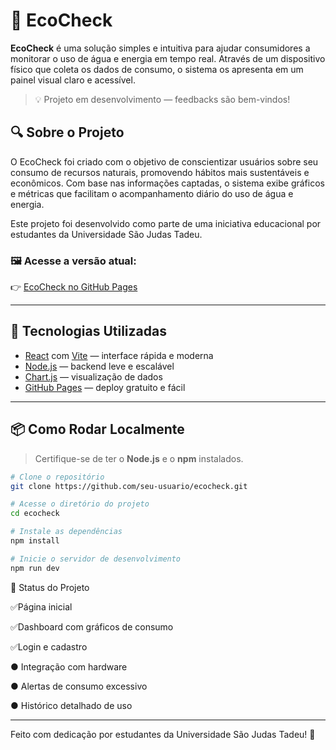 # 🌱 EcoCheck

**EcoCheck** é uma solução simples e intuitiva para ajudar consumidores a monitorar o uso de água e energia em tempo real. Através de um dispositivo físico que coleta os dados de consumo, o sistema os apresenta em um painel visual claro e acessível.

> 💡 Projeto em desenvolvimento — feedbacks são bem-vindos!

## 🔍 Sobre o Projeto

O EcoCheck foi criado com o objetivo de conscientizar usuários sobre seu consumo de recursos naturais, promovendo hábitos mais sustentáveis e econômicos. Com base nas informações captadas, o sistema exibe gráficos e métricas que facilitam o acompanhamento diário do uso de água e energia.

Este projeto foi desenvolvido como parte de uma iniciativa educacional por estudantes da Universidade São Judas Tadeu.

### 🖼️ Acesse a versão atual:
👉 [EcoCheck no GitHub Pages](https://cf-mf.github.io/ecocheck/)

---

## 🚀 Tecnologias Utilizadas

- [React](https://reactjs.org/) com [Vite](https://vitejs.dev/) — interface rápida e moderna
- [Node.js](https://nodejs.org/) — backend leve e escalável
- [Chart.js](https://www.chartjs.org/) — visualização de dados
- [GitHub Pages](https://pages.github.com/) — deploy gratuito e fácil

---

## 📦 Como Rodar Localmente

> Certifique-se de ter o **Node.js** e o **npm** instalados.

```bash
# Clone o repositório
git clone https://github.com/seu-usuario/ecocheck.git

# Acesse o diretório do projeto
cd ecocheck

# Instale as dependências
npm install

# Inicie o servidor de desenvolvimento
npm run dev
```

📌 Status do Projeto
 
 ✅Página inicial

 ✅Dashboard com gráficos de consumo

 ✅Login e cadastro

 ● Integração com hardware

 ● Alertas de consumo excessivo

 ● Histórico detalhado de uso

---
Feito com dedicação por estudantes da Universidade São Judas Tadeu! 🌱
